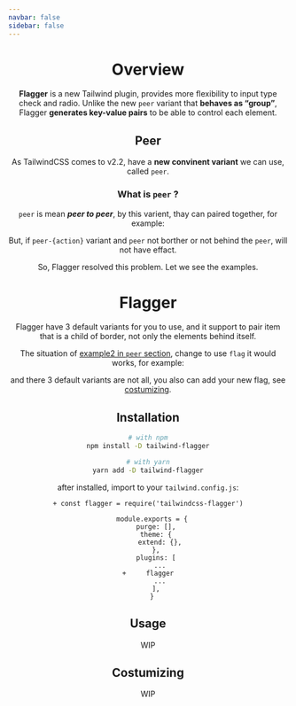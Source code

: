 ```yaml
---
navbar: false
sidebar: false
---
```


<script>
  import Header from './components/Header.vue'
  import ThirdCutSwitch from './components/ThirdCutSwitch.vue'
  import Bowser from './components/Bowser.vue'
  import ExampleCode from './components/ExampleCode.vue'

  export default {
    components: {
      Bowser, Header, ThirdCutSwitch,ExampleCode
    }
  }
</script>

<Header />

# Overview
<!-- Flagger is a tailwindcss plugin, just like a named `peer` variant. But instead of `peer`, flagger have name, so they can paired each my name. -->
**Flagger** is a new Tailwind plugin, provides more flexibility to input type check and radio. Unlike the new `peer` variant that **behaves as “group”**, Flagger **generates key-value pairs** to be able to control each element.


## Peer
As TailwindCSS comes to v2.2, have a **new convinent variant** we can use, called `peer`.

### What is `peer` ?
`peer` is mean ***peer to peer***, by this varient, thay can paired together, for example:

<ExampleCode id="peer-example1">
<template v-slot:example>
  <div class="flex justify-between items-center">
    <div class="bg-green-400 hover:bg-green-300 p-3 rounded-md peer transition-all">
      I have <code>peer</code><br>
      hover me !
    </div>
    <div class="p-3 peer-hover:bg-blue-300 rounded-md transition-all">
      I have <code>peer-hover:</code>
    </div>
  </div>
</template>
<template v-slot:code>

```html
<div class="peer ...">
  I have `peer`<br>
  hover me !
</div>

<!-- 
  behind `peer`,if they are borthers,
  they can pair
-->
<div class="peer-hover:bg-blue-300 ...">
  I have `peer-hover:`
</div>
```
</template>
</ExampleCode>

But, if `peer-{action}` variant and `peer` not borther or not behind the `peer`, will not have effact.

<ExampleCode id="peer-example2">
<template v-slot:example>
  <div class="flex justify-between items-center">
    <div class="p-3">
      I have<br><code>peer-hover:</code>
    </div>
    <div class="bg-green-400 hover:bg-green-300 p-3 rounded-md peer transition-all">
      I have <code>peer</code><br>
      hover me !
    </div>
    <div>
      <div class="p-3 peer-hover:bg-blue-300 rounded-md transition-all">
        I have<br><code>peer-hover:</code><br>
        too
      </div>
    </div>
  </div>
</template>
<template v-slot:code>

```html
<!-- no effact, because not behind `peer` -->
<div class="peer-hover:bg-red-300 ...">
  I have `peer-hover:`
</div>

<div class="peer ...">
  I have `peer`<br>
  hover me !
</div>

<div>
  <!-- behind `peer`, but not borther -->
  <div class="peer-hover:bg-blue-300 ...">
    I have `peer-hover:` too
  </div>
</div>
```
</template>
</ExampleCode>

So, Flagger resolved this problem. Let we see the examples.


# Flagger
Flagger have 3 default variants for you to use, and it support to pair item that is a child of border, not only the elements behind itself.

The situation of [example2 in `peer` section](#peer-example2), change to use `flag` it would works,  for example:

<ExampleCode id="flagger-example1">
<template v-slot:example>
  <div class="flex justify-between items-center">
    <div class="pair-1-hover:bg-red-300 p-3">
      I have<br><code>pair-1-hover:</code>
    </div>
    <div class="bg-green-400 hover:bg-green-300 p-3 rounded-md pair-1 transition-all">
      I have <code>pair-1</code><br>
      hover me !
    </div>
    <div>
      <div class="p-3 pair-1-hover:bg-blue-300 rounded-md transition-all">
        I have<br><code>pair-1-hover:</code><br>
        too
      </div>
    </div>
  </div>
</template>
<template v-slot:code>

```html
<!-- no effact, because not behind `peer` -->
<div class="pair-1-hover:bg-red-300 ...">
  I have `peer-hover:`
</div>

<div class="pair-1 ...">
  I have `peer`<br>
  hover me !
</div>

<div>
  <!-- behind `peer`, but not borther -->
  <div class="pair-1-hover:bg-blue-300 ...">
    I have `peer-hover:` too
  </div>
</div>
```
</template>
</ExampleCode>

and there 3 default variants are not all, you also can add your new flag, see [costumizing](#costumzing).

## Installation

```bash
# with npm
npm install -D tailwind-flagger

# with yarn
yarn add -D tailwind-flagger
```

after installed, import to your `tailwind.config.js`:

```diff{1,10}
+ const flagger = require('tailwindcss-flagger')

  module.exports = {
    purge: [],
    theme: {
      extend: {},
    },
    plugins: [
      ...
+     flagger
      ...
    ],
  }
```

## Usage
WIP

## Costumizing
WIP

<!-- <div class="w-full text-center mt-8 py-10 bg-gray-100 rounded-t-xl flex justify-center gap-3">
  <ThirdCutSwitch 
    name="example1"
    label="in"
  />

  <ThirdCutSwitch 
    name="example2"
    label="out"
  />
</div>


<br>

<Bowser />

<footer class="mt-20 p-4 pt-0 text-gray-500 text-sm text-center">
  <hr class="block mb-8" />
  MIT Licensed | Copyright © 2021-present huibizhang Rabbit
</footer> -->